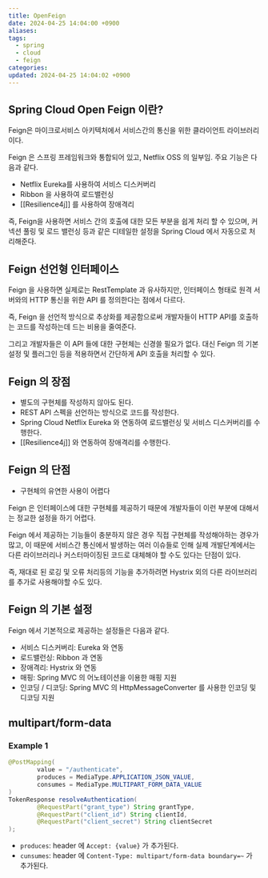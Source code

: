 ```yaml
---
title: OpenFeign
date: 2024-04-25 14:04:00 +0900
aliases: 
tags:
  - spring
  - cloud
  - feign
categories: 
updated: 2024-04-25 14:04:02 +0900
---
```


## Spring Cloud Open Feign 이란?

Feign은 마이크로서비스 아키텍처에서 서비스간의 통신을 위한 클라이언트 라이브러리이다.

Feign 은 스프링 프레임워크와 통합되어 있고, Netflix OSS 의 일부임. 주요 기능은 다음과 같다.

- Netflix Eureka를 사용하여 서비스 디스커버리
- Ribbon 을 사용하여 로드밸런싱
- [[Resilience4j]] 를 사용하여 장애격리

즉, Feign을 사용하면 서비스 간의 호출에 대한 모든 부분을 쉽게 처리 할 수 있으며, 커넥션 풀링 및 로드 밸런싱 등과 같은 디테일한 설정을 Spring Cloud 에서 자동으로 처리해준다.

## Feign 선언형 인터페이스

Feign 을 사용하면 실제로는 RestTemplate 과 유사하지만, 인터페이스 형태로 원격 서버와의 HTTP 통신을 위한 API 를 정의한다는 점에서 다르다.

즉, Feign 을 선언적 방식으로 추상화를 제공함으로써 개발자들이 HTTP API를 호출하는 코드를 작성하는데 드는 비용을 줄여준다.

그리고 개발자들은 이 API 들에 대한 구현체는 신경쓸 필요가 없다. 대신 Feign 의 기본 설정 및 플러그인 등을 적용하면서 간단하게 API 호출을 처리할 수 있다.

## Feign 의 장점

- 별도의 구현체를 작성하지 않아도 된다.
- REST API 스펙을 선언하는 방식으로 코드를 작성한다.
- Spring Cloud Netflix Eureka 와 연동하여 로드밸런싱 및 서비스 디스커버리를 수행한다.
- [[Resilience4j]] 와 연동하여 장애격리를 수행한다.

## Feign 의 단점

- 구현체의 유연한 사용이 어렵다

Feign 은 인터페이스에 대한 구현체를 제공하기 때문에 개발자들이 이런 부분에 대해서는 정교한 설정을 하기 어렵다.

Feign 에서 제공하는 기능들이 충분하지 않은 경우 직접 구현체를 작성해야하는 경우가 많고, 이 때문에 서비스간 통신에서 발생하는 여러 이슈들로 인해 실제 개발단계에서는 다른 라이브러리나 커스터마이징된 코드로 대체해야 할 수도 있다는 단점이 있다.

즉, 재대로 된 로깅 및 오류 처리등의 기능을 추가하려면 Hystrix 외의 다른 라이브러리를 추가로 사용해야할 수도 있다.

## Feign 의 기본 설정

Feign 에서 기본적으로 제공하는 설정들은 다음과 같다.

- 서비스 디스커버리: Eureka 와 연동
- 로드밸런싱: Ribbon 과 연동
- 장애격리: Hystrix 와 연동
- 매핑: Spring MVC 의 어노테이션을 이용한 매핑 지원
- 인코딩 / 디코딩: Spring MVC 의 HttpMessageConverter 를 사용한 인코딩 및 디코딩 지원

## multipart/form-data

### Example 1

```java
@PostMapping(
        value = "/authenticate",
        produces = MediaType.APPLICATION_JSON_VALUE,
        consumes = MediaType.MULTIPART_FORM_DATA_VALUE
)
TokenResponse resolveAuthentication(
        @RequestPart("grant_type") String grantType,
        @RequestPart("client_id") String clientId,
        @RequestPart("client_secret") String clientSecret
);
```

- `produces`: header 에 `Accept: {value}` 가 추가된다.
- `cunsumes`: header 에 `Content-Type: multipart/form-data boundary=~` 가 추가된다.
